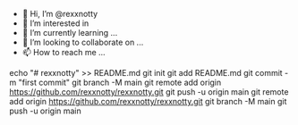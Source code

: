 - 👋 Hi, I’m @rexxnotty
- 👀 I’m interested in 
- 🌱 I’m currently learning ...
- 💞️ I’m looking to collaborate on ...
- 📫 How to reach me ...

<!---
rexxnotty/rexxnotty is a ✨ special ✨ repository because its `README.md` (this file) appears on your GitHub profile.
You can click the Preview link to take a look at your changes.
--->
echo "# rexxnotty" >> README.md
git init
git add README.md
git commit -m "first commit"
git branch -M main
git remote add origin https://github.com/rexxnotty/rexxnotty.git
git push -u origin main
git remote add origin https://github.com/rexxnotty/rexxnotty.git
git branch -M main
git push -u origin main
